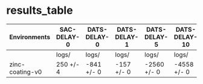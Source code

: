 # results_table
| Environments  |SAC-DELAY-0|DATS-DELAY-0|DATS-DELAY-1|DATS-DELAY-5|DATS-DELAY-10|DATS-DELAY-20|
|---------------|-----------|------------|------------|------------|-------------|-------------|
|               |logs/      |logs/       |logs/       |logs/       |logs/        |logs/        |
|zinc-coating-v0|250 +/- 4  |-841 +/- 0  |-157 +/- 0  |-2560 +/- 0 |-4558 +/- 0  |-3155 +/- 0  |
